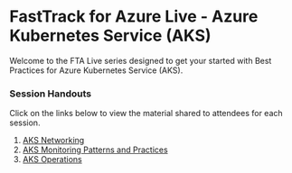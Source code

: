 # FastTrack for Azure Live - Azure Kubernetes Service (AKS)

Welcome to the FTA Live series designed to get your started with Best Practices for Azure Kubernetes Service (AKS). 

### Session Handouts

Click on the links below to view the material shared to attendees for each session.

1. [AKS Networking](./aks-networking.md)
1. [AKS Monitoring Patterns and Practices](./aks-monitoring.md)
1. [AKS Operations](./aks-operations/README.md)

